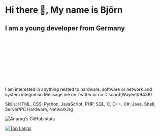 

# Hi there 👋, My name is Björn
## I am a young developer from Germany
![I am a young developer from Germany](https://raw.githubusercontent.com/Wayeet/Wayeet/main/banner.gif)

I am interested in anything related to hardware, software or network and system integration
Message me on Twitter or on Discord(Wayeet#9438)

Skills: HTML, CSS, Python, JavaScript, PHP, SQL, C, C++, C#, Java, Shell, Server/PC Hardware, Networking

![Anurag's GitHub stats](https://github-readme-stats.vercel.app/api?username=wayeet&show_icons=true&count_private=true)

[![Top Langs](https://github-readme-stats.vercel.app/api/top-langs/?username=anuraghazra)](https://github.com/anuraghazra/github-readme-stats)

